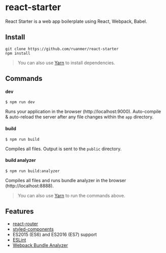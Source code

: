 # react-starter

React Starter is a web app boilerplate using React, Webpack, Babel.

## Install

```
git clone https://github.com/ruanmer/react-starter
npm install
```

> You can also use [Yarn](https://yarnpkg.com/) to install dependencies.

## Commands

#### dev

```
$ npm run dev
```

Runs your application in the browser (http://localhost:9000). Auto-compile & auto-reload the server after any file changes within the `app` directory.

#### build

```
$ npm run build
```

Compiles all files. Output is sent to the `public` directory.

#### build analyzer

```
$ npm run build:analyzer
```

Compiles all files and runs bundle analyzer in the browser (http://localhost:8888).

> You can also use [Yarn](https://yarnpkg.com/) to run the commands above.

## Features

* [react-router](https://github.com/ReactTraining/react-router)
* [styled-components](https://github.com/styled-components/styled-components)
* ES2015 (ES6) and ES2016 (ES7) support
* [ESLint](http://eslint.org/)
* [Webpack Bundle Analyzer](https://github.com/th0r/webpack-bundle-analyzer)

